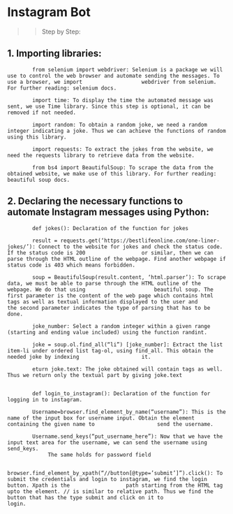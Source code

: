 # Instagram Bot

>> Step by Step:

##   1. Importing libraries:

            from selenium import webdriver: Selenium is a package we will use to control the web browser and automate sending the messages. To use a browser, we import                   webdriver from selenium. For further reading: selenium docs.
            
            import time: To display the time the automated message was sent, we use Time library. Since this step is optional, it can be removed if not needed.
            
            import random: To obtain a random joke, we need a random integer indicating a joke. Thus we can achieve the functions of random using this library.
            
            import requests: To extract the jokes from the website, we need the requests library to retrieve data from the website.
            
            from bs4 import BeautifulSoup: To scrape the data from the obtained website, we make use of this library. For further reading: beautiful soup docs.
            
            
            
##   2. Declaring the necessary functions to automate Instagram messages using Python:

            def jokes(): Declaration of the function for jokes
            
            result = requests.get(‘https://bestlifeonline.com/one-liner-jokes/’): Connect to the website for jokes and check the status code. If the status code is 200                  or similar, then we can parse through the HTML outline of the webpage. Find another webpage if status code is 403 which means forbidden.
            
            soup = BeautifulSoup(result.content, ‘html.parser’): To scrape data, we must be able to parse through the HTML outline of the webpage. We do that using                      beautiful soup. The first parameter is the content of the web page which contains html tags as well as textual information displayed to the user and                    the second parameter indicates the type of parsing that has to be done.
            
            joke_number: Select a random integer within a given range (starting and ending value included) using the function randint.
            
            joke = soup.ol.find_all(“li”) [joke_number]: Extract the list item-li under ordered list tag-ol, using find_all. This obtain the needed joke by indexing                    it.
            
            eturn joke.text: The joke obtained will contain tags as well. Thus we return only the textual part by giving joke.text
            
            
            def login_to_instagram(): Declaration of the function for logging in to instagram.
            
            Username=browser.find_element_by_name(“username”): This is the name of the input box for username input. Obtain the element containing the given name to                    send the username.
            
            Username.send_keys(“put_username_here”): Now that we have the input text area for the username, we can send the username using send_keys.
                 The same holds for password field
                 
            browser.find_element_by_xpath(“//button[@type=’submit’]”).click(): To submit the credentials and login to instagram, we find the login button. Xpath is the                  path starting from the HTML tag upto the element. // is similar to relative path. Thus we find the button that has the type submit and click on it to                  login.
            
            

            
            
            



